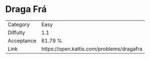 # Draga Frá

<table>
    <tr>
        <td>Category</td>
        <td>Easy</td>
    </tr>
    <tr>
        <td>Diffulty</td>
        <td>1.1</td>
    </tr>
    <tr>
        <td>Acceptance</td>
        <td>61.79 %</td>
    </tr>
    <tr>
        <td>Link</td>
        <td>https://open.kattis.com/problems/dragafra</td>
    </tr>
</table>